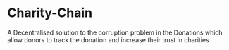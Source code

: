 # Charity-Chain
A Decentralised solution to the corruption problem in the Donations which allow donors to track the donation and increase their trust in charities 
